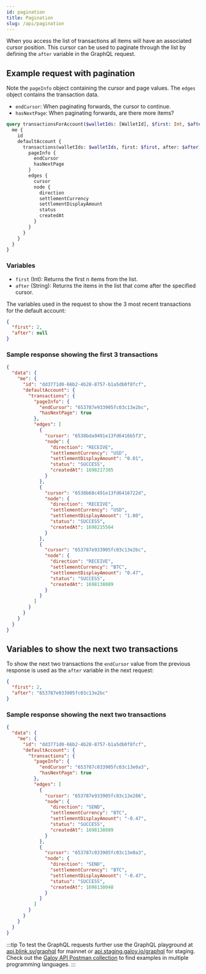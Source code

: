 ```yaml
---
id: pagination
title: Pagination
slug: /api/pagination
---
```


When you access the list of transactions all items will have an associated cursor position. This cursor can be used to paginate through the list by defining the `after` variable in the GraphQL request.

## Example request with pagination

Note the `pageInfo` object containing the cursor and page values. The `edges` object contains the transaction data.

* `endCursor`: When paginating forwards, the cursor to continue.
* `hasNextPage`: When paginating forwards, are there more items?

```graphql
query transactionsForAccount($walletIds: [WalletId], $first: Int, $after: String) {
  me {
    id
    defaultAccount {
      transactions(walletIds: $walletIds, first: $first, after: $after) {
        pageInfo {
          endCursor
          hasNextPage
        }
        edges {
          cursor
          node {
            direction
            settlementCurrency
            settlementDisplayAmount
            status
            createdAt
          }
        }
      }
    }
  }
}
```

### Variables

* `first` (Int): Returns the first n items from the list.
* `after` (String): Returns the items in the list that come after the specified cursor.

The variables used in the request to show the 3 most recent transactions for the default account:

```json
{
  "first": 2,
  "after": null
}
```

### Sample response showing the first 3 transactions
```json
{
  "data": {
    "me": {
      "id": "dd3771d0-66b2-4b28-8757-b1a5db0f8fcf",
      "defaultAccount": {
        "transactions": {
          "pageInfo": {
            "endCursor": "653787e933905fc03c13e2bc",
            "hasNextPage": true
          },
          "edges": [
            {
              "cursor": "6538bda9491e13fd6416b5f3",
              "node": {
                "direction": "RECEIVE",
                "settlementCurrency": "USD",
                "settlementDisplayAmount": "0.01",
                "status": "SUCCESS",
                "createdAt": 1698217385
              }
            },
            {
              "cursor": "6538b68c491e13fd6416722d",
              "node": {
                "direction": "RECEIVE",
                "settlementCurrency": "USD",
                "settlementDisplayAmount": "1.00",
                "status": "SUCCESS",
                "createdAt": 1698215564
              }
            },
            {
              "cursor": "653787e933905fc03c13e2bc",
              "node": {
                "direction": "RECEIVE",
                "settlementCurrency": "BTC",
                "settlementDisplayAmount": "0.47",
                "status": "SUCCESS",
                "createdAt": 1698138089
              }
            }
          ]
        }
      }
    }
  }
}
```

## Variables to show the next two transactions

To show the next two transactions the `endCursor` value from the previous response is used as the `after` variable in the next request:

```json
{
  "first": 2,
  "after": "653787e933905fc03c13e2bc"
}
```

### Sample response showing the next two transactions
```json
{
  "data": {
    "me": {
      "id": "dd3771d0-66b2-4b28-8757-b1a5db0f8fcf",
      "defaultAccount": {
        "transactions": {
          "pageInfo": {
            "endCursor": "653787c033905fc03c13e0a3",
            "hasNextPage": true
          },
          "edges": [
            {
              "cursor": "653787e933905fc03c13e286",
              "node": {
                "direction": "SEND",
                "settlementCurrency": "BTC",
                "settlementDisplayAmount": "-0.47",
                "status": "SUCCESS",
                "createdAt": 1698138089
              }
            },
            {
              "cursor": "653787c033905fc03c13e0a3",
              "node": {
                "direction": "SEND",
                "settlementCurrency": "BTC",
                "settlementDisplayAmount": "-0.47",
                "status": "SUCCESS",
                "createdAt": 1698138048
              }
            }
          ]
        }
      }
    }
  }
}
```

:::tip
To test the GraphQL requests further use the GraphQL playground at [api.blink.sv/graphql](https://api.blink.sv/graphql) for mainnet or [api.staging.galoy.io/graphql](https://api.staging.galoy.io/graphql) for staging.<br />
Check out the [Galoy API Postman collection](https://documenter.getpostman.com/view/29391384/2s9YCAQq3z#ae685bc1-d637-48b2-8e32-4600eefc9a4e) to find examples in multiple programming languages.
:::

